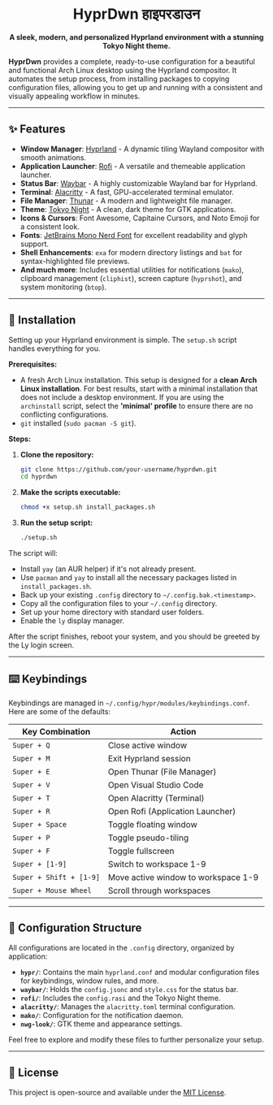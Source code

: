 <div align="center">

#  HyprDwn  हाइपरडाउन 

**A sleek, modern, and personalized Hyprland environment with a stunning Tokyo Night theme.**

</div>

**HyprDwn** provides a complete, ready-to-use configuration for a beautiful and functional Arch Linux desktop using the Hyprland compositor. It automates the setup process, from installing packages to copying configuration files, allowing you to get up and running with a consistent and visually appealing workflow in minutes.

---

## ✨ Features

-   **Window Manager**: [Hyprland](https://hyprland.org/) - A dynamic tiling Wayland compositor with smooth animations.
-   **Application Launcher**: [Rofi](https://github.com/davatorium/rofi) - A versatile and themeable application launcher.
-   **Status Bar**: [Waybar](https://github.com/Alexays/Waybar) - A highly customizable Wayland bar for Hyprland.
-   **Terminal**: [Alacritty](https://alacritty.org/) - A fast, GPU-accelerated terminal emulator.
-   **File Manager**: [Thunar](https://docs.xfce.org/xfce/thunar/start) - A modern and lightweight file manager.
-   **Theme**: [Tokyo Night](https://github.com/Fausto-Korps/Tokyo-Night-GTK-Theme) - A clean, dark theme for GTK applications.
-   **Icons & Cursors**: Font Awesome, Capitaine Cursors, and Noto Emoji for a consistent look.
-   **Fonts**: [JetBrains Mono Nerd Font](https://www.nerdfonts.com/) for excellent readability and glyph support.
-   **Shell Enhancements**: `exa` for modern directory listings and `bat` for syntax-highlighted file previews.
-   **And much more**: Includes essential utilities for notifications (`mako`), clipboard management (`cliphist`), screen capture (`hyprshot`), and system monitoring (`btop`).

---

## 🚀 Installation

Setting up your Hyprland environment is simple. The `setup.sh` script handles everything for you.

**Prerequisites:**
*   A fresh Arch Linux installation. This setup is designed for a **clean Arch Linux installation**. For best results, start with a minimal installation that does not include a desktop environment. If you are using the `archinstall` script, select the **'minimal' profile** to ensure there are no conflicting configurations.
*   `git` installed (`sudo pacman -S git`).

**Steps:**

1.  **Clone the repository:**
    ```bash
    git clone https://github.com/your-username/hyprdwn.git
    cd hyprdwn
    ```

2.  **Make the scripts executable:**
    ```bash
    chmod +x setup.sh install_packages.sh
    ```

3.  **Run the setup script:**
    ```bash
    ./setup.sh
    ```

The script will:
-   Install `yay` (an AUR helper) if it's not already present.
-   Use `pacman` and `yay` to install all the necessary packages listed in `install_packages.sh`.
-   Back up your existing `.config` directory to `~/.config.bak.<timestamp>`.
-   Copy all the configuration files to your `~/.config` directory.
-   Set up your home directory with standard user folders.
-   Enable the `ly` display manager.

After the script finishes, reboot your system, and you should be greeted by the Ly login screen.

---

## ⌨️ Keybindings

Keybindings are managed in `~/.config/hypr/modules/keybindings.conf`. Here are some of the defaults:

| Key Combination        | Action                               |
| ---------------------- | ------------------------------------ |
| `Super + Q`            | Close active window                  |
| `Super + M`            | Exit Hyprland session                |
| `Super + E`            | Open Thunar (File Manager)           |
| `Super + V`            | Open Visual Studio Code              |
| `Super + T`            | Open Alacritty (Terminal)            |
| `Super + R`            | Open Rofi (Application Launcher)     |
| `Super + Space`        | Toggle floating window               |
| `Super + P`            | Toggle pseudo-tiling                 |
| `Super + F`            | Toggle fullscreen                    |
| `Super + [1-9]`        | Switch to workspace 1-9              |
| `Super + Shift + [1-9]`| Move active window to workspace 1-9  |
| `Super + Mouse Wheel`  | Scroll through workspaces            |

---

## 📂 Configuration Structure

All configurations are located in the `.config` directory, organized by application:

-   **`hypr/`**: Contains the main `hyprland.conf` and modular configuration files for keybindings, window rules, and more.
-   **`waybar/`**: Holds the `config.jsonc` and `style.css` for the status bar.
-   **`rofi/`**: Includes the `config.rasi` and the Tokyo Night theme.
-   **`alacritty/`**: Manages the `alacritty.toml` terminal configuration.
-   **`mako/`**: Configuration for the notification daemon.
-   **`nwg-look/`**: GTK theme and appearance settings.

Feel free to explore and modify these files to further personalize your setup.

---

## 📄 License

This project is open-source and available under the [MIT License](LICENSE).